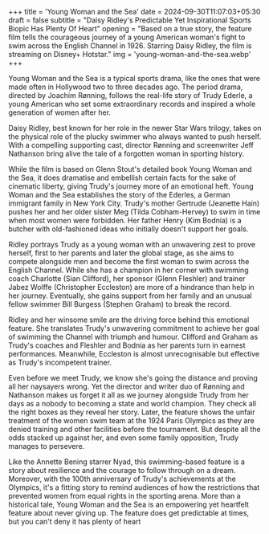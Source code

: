 +++
title = 'Young Woman and the Sea'
date = 2024-09-30T11:07:03+05:30
draft = false
subtitle = "Daisy Ridley's Predictable Yet Inspirational Sports Biopic Has Plenty Of Heart"
opening = "Based on a true story, the feature film tells the courageous journey of a young American woman's fight to swim across the English Channel in 1926. Starring Daisy Ridley, the film is streaming on Disney+ Hotstar."
img = 'young-woman-and-the-sea.webp'
+++

Young Woman and the Sea is a typical sports drama, like the ones that were made often in Hollywood two to three decades ago. The period drama, directed by Joachim Rønning, follows the real-life story of Trudy Ederle, a young American who set some extraordinary records and inspired a whole generation of women after her.

Daisy Ridley, best known for her role in the newer Star Wars trilogy, takes on the physical role of the plucky swimmer who always wanted to push herself. With a compelling supporting cast, director Rønning and screenwriter Jeff Nathanson bring alive the tale of a forgotten woman in sporting history.

While the film is based on Glenn Stout's detailed book Young Woman and the Sea, it does dramatise and embellish certain facts for the sake of cinematic liberty, giving Trudy's journey more of an emotional heft. Young Woman and the Sea establishes the story of the Ederles, a German immigrant family in New York City. Trudy's mother Gertrude (Jeanette Hain) pushes her and her older sister Meg (Tilda Cobham-Hervey) to swim in time when most women were forbidden. Her father Henry (Kim Bodnia) is a butcher with old-fashioned ideas who initially doesn't support her goals.

Ridley portrays Trudy as a young woman with an unwavering zest to prove herself, first to her parents and later the global stage, as she aims to compete alongside men and become the first woman to swim across the English Channel. While she has a champion in her corner with swimming coach Charlotte (Sian Clifford), her sponsor (Glenn Fleshler) and trainer Jabez Wolffe (Christopher Eccleston) are more of a hindrance than help in her journey. Eventually, she gains support from her family and an unusual fellow swimmer Bill Burgess (Stephen Graham) to break the record.

Ridley and her winsome smile are the driving force behind this emotional feature. She translates Trudy's unwavering commitment to achieve her goal of swimming the Channel with triumph and humour. Clifford and Graham as Trudy's coaches and Fleshler and Bodnia as her parents turn in earnest performances. Meanwhile, Eccleston is almost unrecognisable but effective as Trudy's incompetent trainer.

Even before we meet Trudy, we know she's going the distance and proving all her naysayers wrong. Yet the director and writer duo of Rønning and Nathanson makes us forget it all as we journey alongside Trudy from her days as a nobody to becoming a state and world champion. They check all the right boxes as they reveal her story. Later, the feature shows the unfair treatment of the women swim team at the 1924 Paris Olympics as they are denied training and other facilities before the tournament. But despite all the odds stacked up against her, and even some family opposition, Trudy manages to persevere.

Like the Annette Bening starrer Nyad, this swimming-based feature is a story about resilience and the courage to follow through on a dream. Moreover, with the 100th anniversary of Trudy's achievements at the Olympics, it's a fitting story to remind audiences of how the restrictions that prevented women from equal rights in the sporting arena. More than a historical tale, Young Woman and the Sea is an empowering yet heartfelt feature about never giving up. The feature does get predictable at times, but you can't deny it has plenty of heart

